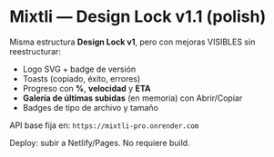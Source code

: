 # Mixtli — Design Lock v1.1 (polish)

Misma estructura **Design Lock v1**, pero con mejoras VISIBLES sin reestructurar:
- Logo SVG + badge de versión
- Toasts (copiado, éxito, errores)
- Progreso con **%**, **velocidad** y **ETA**
- **Galería de últimas subidas** (en memoria) con Abrir/Copiar
- Badges de tipo de archivo y tamaño

API base fija en: `https://mixtli-pro.onrender.com`

Deploy: subir a Netlify/Pages. No requiere build.
